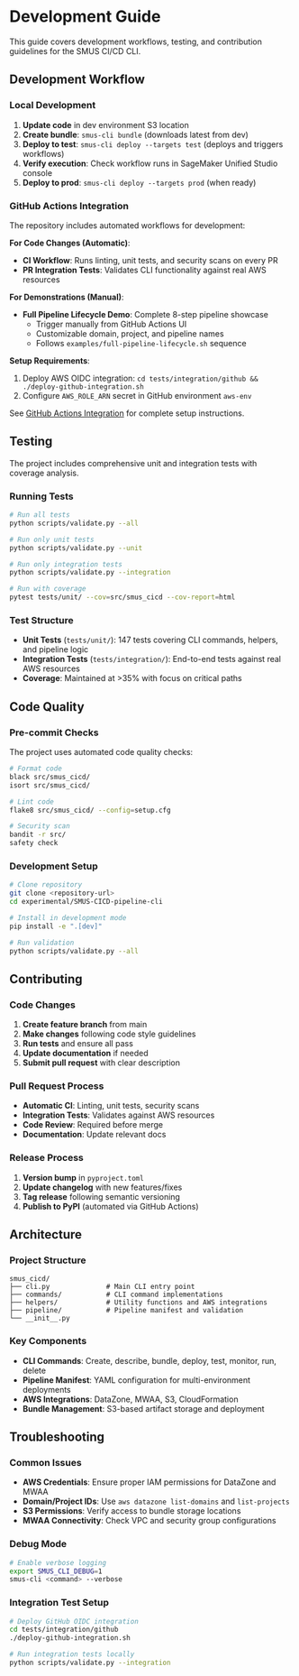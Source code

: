 # Development Guide

This guide covers development workflows, testing, and contribution guidelines for the SMUS CI/CD CLI.

## Development Workflow

### Local Development
1. **Update code** in dev environment S3 location
2. **Create bundle**: `smus-cli bundle` (downloads latest from dev)
3. **Deploy to test**: `smus-cli deploy --targets test` (deploys and triggers workflows)
4. **Verify execution**: Check workflow runs in SageMaker Unified Studio console
5. **Deploy to prod**: `smus-cli deploy --targets prod` (when ready)

### GitHub Actions Integration
The repository includes automated workflows for development:

**For Code Changes (Automatic)**:
- **CI Workflow**: Runs linting, unit tests, and security scans on every PR
- **PR Integration Tests**: Validates CLI functionality against real AWS resources

**For Demonstrations (Manual)**:
- **Full Pipeline Lifecycle Demo**: Complete 8-step pipeline showcase
  - Trigger manually from GitHub Actions UI
  - Customizable domain, project, and pipeline names
  - Follows `examples/full-pipeline-lifecycle.sh` sequence

**Setup Requirements**:
1. Deploy AWS OIDC integration: `cd tests/integration/github && ./deploy-github-integration.sh`
2. Configure `AWS_ROLE_ARN` secret in GitHub environment `aws-env`

See [GitHub Actions Integration](github-actions-integration.md) for complete setup instructions.

## Testing

The project includes comprehensive unit and integration tests with coverage analysis.

### Running Tests

```bash
# Run all tests
python scripts/validate.py --all

# Run only unit tests
python scripts/validate.py --unit

# Run only integration tests  
python scripts/validate.py --integration

# Run with coverage
pytest tests/unit/ --cov=src/smus_cicd --cov-report=html
```

### Test Structure

- **Unit Tests** (`tests/unit/`): 147 tests covering CLI commands, helpers, and pipeline logic
- **Integration Tests** (`tests/integration/`): End-to-end tests against real AWS resources
- **Coverage**: Maintained at >35% with focus on critical paths

## Code Quality

### Pre-commit Checks
The project uses automated code quality checks:

```bash
# Format code
black src/smus_cicd/
isort src/smus_cicd/

# Lint code
flake8 src/smus_cicd/ --config=setup.cfg

# Security scan
bandit -r src/
safety check
```

### Development Setup

```bash
# Clone repository
git clone <repository-url>
cd experimental/SMUS-CICD-pipeline-cli

# Install in development mode
pip install -e ".[dev]"

# Run validation
python scripts/validate.py --all
```

## Contributing

### Code Changes
1. **Create feature branch** from main
2. **Make changes** following code style guidelines
3. **Run tests** and ensure all pass
4. **Update documentation** if needed
5. **Submit pull request** with clear description

### Pull Request Process
- **Automatic CI**: Linting, unit tests, security scans
- **Integration Tests**: Validates against AWS resources
- **Code Review**: Required before merge
- **Documentation**: Update relevant docs

### Release Process
1. **Version bump** in `pyproject.toml`
2. **Update changelog** with new features/fixes
3. **Tag release** following semantic versioning
4. **Publish to PyPI** (automated via GitHub Actions)

## Architecture

### Project Structure
```
smus_cicd/
├── cli.py              # Main CLI entry point
├── commands/           # CLI command implementations
├── helpers/            # Utility functions and AWS integrations
├── pipeline/           # Pipeline manifest and validation
└── __init__.py
```

### Key Components
- **CLI Commands**: Create, describe, bundle, deploy, test, monitor, run, delete
- **Pipeline Manifest**: YAML configuration for multi-environment deployments
- **AWS Integrations**: DataZone, MWAA, S3, CloudFormation
- **Bundle Management**: S3-based artifact storage and deployment

## Troubleshooting

### Common Issues
- **AWS Credentials**: Ensure proper IAM permissions for DataZone and MWAA
- **Domain/Project IDs**: Use `aws datazone list-domains` and `list-projects`
- **S3 Permissions**: Verify access to bundle storage locations
- **MWAA Connectivity**: Check VPC and security group configurations

### Debug Mode
```bash
# Enable verbose logging
export SMUS_CLI_DEBUG=1
smus-cli <command> --verbose
```

### Integration Test Setup
```bash
# Deploy GitHub OIDC integration
cd tests/integration/github
./deploy-github-integration.sh

# Run integration tests locally
python scripts/validate.py --integration
```
